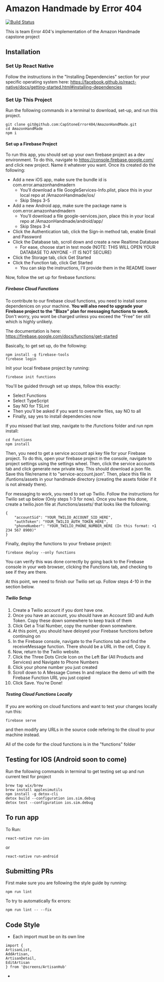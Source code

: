 # Amazon Handmade by Error 404

[![Build Status](https://app.bitrise.io/app/da6882a3406c4076/status.svg?token=_GV7vk-FI6Fj_Lg-gufs0A&branch=dev)](https://app.bitrise.io/app/da6882a3406c4076)

This is team Error 404's implementation of the Amazon Handmade capstone project

## Installation

### Set Up React Native

Follow the instructions in the "Installing Dependencies" section for your specific operating system here:
https://facebook.github.io/react-native/docs/getting-started.html#installing-dependencies

### Set Up This Project

Run the following commands in a terminal to download, set-up, and run this project.

```
git clone git@github.com:CapStoneError404/AmazonHandMade.git
cd AmazonHandMade
npm i
```

#### Set up a Firebase Project

To run this app, you should set up your own firebase project as a dev environment. To do this, navigate to https://console.firebase.google.com/ and click new project. Name it whatever you want. Once its created do the following:
* Add a new iOS app, make sure the bundle id is com.error.amazonhandmadern
  * You'll download a file GoogleServices-Info.plist, place this in your local repo at /AmazonHandmade/ios/
  * Skip Steps 3-5
* Add a new Android app, make sure the package name is com.error.amazonhandmadern
  * You'll download a file google-services.json, place this in your local repo at /AmazonHandmade/android/app/
  * Skip Steps 3-4
* Click the Authentication tab, click the Sign-in method tab, enable Email and Password
* Click the Database tab, scroll down and create a new Realtime Database
  * For ease, choose start in test mode (NOTE: THIS WILL OPEN YOUR DATABASE TO ANYONE - IT IS NOT SECURE)
* Click the Storage tab, click Get Started
* Click the Function tab, click Get Started
  * You can skip the instructions, I'll provide them in the README lower

Now, follow the set up for firebase functions:

##### Firebase Cloud Functions

To contribute to our firebase cloud functions, you need to install some dependenices on your machine. **You will also need to upgrade your Firebase project to the "Blaze" plan for messaging functions to work.** Don't worry, you wont be charged unless you exceed the "Free" tier still which is highly unlikely.

The documentation is here: https://firebase.google.com/docs/functions/get-started

Basically, to get set up, do the following:
```
npm install -g firebase-tools
firebase login
```

Init your local firebase project by running:
```
firebase init functions
```
You'll be guided through set up steps, follow this exactly:
* Select Functions
* Select TypeScript
* Say NO for TSLint
* Then you'll be asked if you want to overwrite files, say NO to all
* Finally, say yes to install dependencies now

If you missed that last step, navigate to the /functions folder and run npm install:
```
cd functions
npm install
```

Then, you need to get a service account api key file for your Firebase project. To do this, open your firebase project in the console, navigate to project settings using the settings wheel. Then, click the service accounts tab and click generate new private key. This should download a json file. Save this file/rename it to "service-account.json". Then, place this file in /funtions/assets in your handmade directory (creating the assets folder if it is not already there).

For messaging to work, you need to set up Twilio. Follow the instructions for Twilio set up below (Only steps 1-3 for now). Once you have this done, create a twilio.json file at /functions/assets/ that looks like the following:
```
{
    "accountSid": "YOUR_TWILIO_ACCOUNT_SID_HERE",
    "authToken": "YOUR_TWILIO_AUTH_TOKEN_HERE",
    "phoneNumber": "YOUR_TWILIO_PHONE_NUMBER_HERE (In this format: +1 234 567 8900)"
}
```

Finally, deploy the functions to your firebase project:
```
firebase deploy --only functions
```

You can verify this was done correctly by going back to the Firebase console in your web browser, clicking the Functions tab, and checking to see if they are there.

At this point, we need to finish our Twilio set up. Follow steps 4-10 in the section below.

##### Twilio Setup

1. Create a Twilio account if you dont have one.
2. Once you have an account, you should have an Account SID and Auth Token. Copy these down somewhere to keep track of them
3. Click Get a Trial Number, copy the number down somewhere.
4. At this point, you should have deloyed your Firebase functions before continuing on
5. In the Firebase console, navigate to the Functions tab and find the receiveMessage function. There should be a URL in the cell, Copy it.
6. Now, return to the Twilio website.
7. Click the Three Dots Circle Icon on the Left Bar (All Products and Services) and Navigate to Phone Numbers
8. Click your phone number you just created
9. Scroll down to A Message Comes In and replace the demo url with the Firebase Function URL you just copied
10. Click Save. You're Done!


##### Testing Cloud Functions Locally

If you are working on cloud functions and want to test your changes locally run this:
```
firebase serve
```
and then modify any URLs in the source code refering to the cloud to your machine instead.

All of the code for the cloud functions is in the "functions" folder


## Testing for IOS (Android soon to come)

Run the following commands in terminal to get testing set up and run current test for project

``` 
brew tap wix/brew
brew install applesimutils
npm install -g detox-cli
detox build --configuration ios.sim.debug
detox test --configuration ios.sim.debug
```

## To run app
To Run:
```
react-native run-ios
```

or

```
react-native run-android
```


## Submitting PRs
First make sure you are following the style guide by running:
```
npm run lint
```

To try to automatically fix errors:
```
npm run lint -- --fix
```
## Code Style
 + Each import must be on its own line
```
import {
ArtisanList,
AddArtisan,
ArtisanDetail,
EditArtisan
} from '@screens/ArtisanHub'
```
 + 
